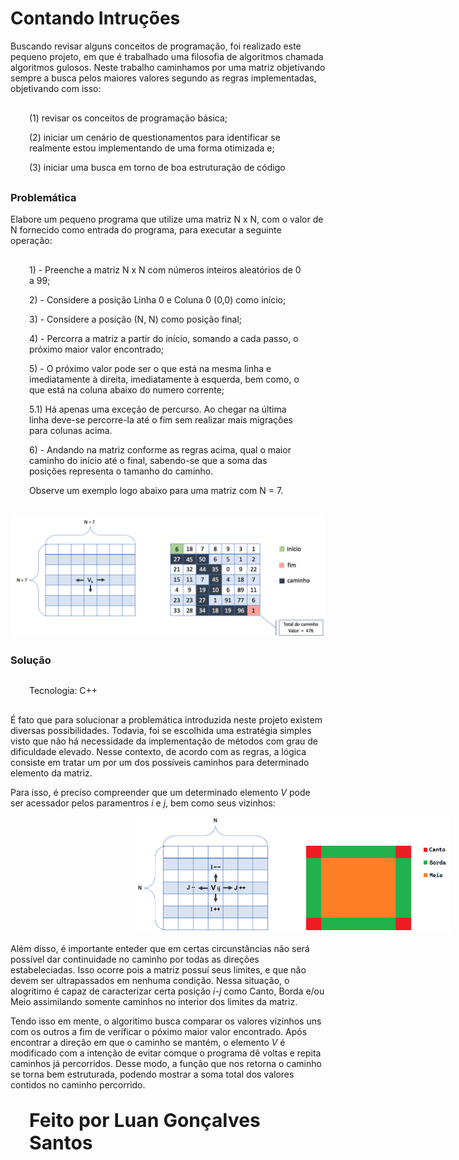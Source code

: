 # <b>Contando Intruções</b>
	
<p style="text-aling: center; ">Buscando revisar alguns conceitos de programação, foi realizado este pequeno projeto, em que é trabalhado uma filosofia de algoritmos chamada algoritmos gulosos. Neste trabalho caminhamos por uma matriz objetivando sempre a busca pelos maiores valores segundo as regras implementadas, objetivando com isso:</p>

<div style="margin: 30px 30px 30px 30px;"><p>(1) revisar os conceitos de programação básica;</p><p>(2) iniciar um cenário de questionamentos para identificar se realmente estou implementando de uma forma otimizada e; </p><p>(3) iniciar uma busca em torno de boa estruturação de código</p></div>

<h3>Problemática</h3>
<p>Elabore um pequeno programa que utilize uma matriz N x N, com o valor de N fornecido como entrada do programa, para executar a seguinte operação:</p>

<div style="margin: 30px 30px 30px 30px;"><p>1) - Preenche a matriz N x N com números inteiros aleatórios de 0 a 99;</p>
<p>2) - Considere a posição Linha 0 e Coluna 0 (0,0) como início;</p>
<p>3) - Considere a posição (N, N) como posição final;</p>
<p>4) - Percorra a matriz a partir do início, somando a cada passo, o próximo maior valor encontrado;</p>
<p>5) - O próximo valor pode ser o que está na mesma linha e imediatamente à direita, imediatamente à esquerda, bem como, o que está na coluna abaixo do numero corrente;</p>
<p>5.1) Há apenas uma exceção de percurso. Ao chegar na última linha deve-se percorre-la até o fim sem realizar mais migrações para colunas acima.</p>
<p>6) - Andando na matriz conforme as regras acima, qual o maior caminho do início até o final, sabendo-se que a soma das posições representa o tamanho do caminho.</p
<p>Observe um exemplo logo abaixo para uma matriz com N = 7.</p></div>

<img src="img/Exemplo.png"/>

<h3>Solução</h3>

<div style="margin: 30px 30px 30px 30px;"><p>Tecnologia: C++</p></div>

<p>É fato que para solucionar a problemática introduzida neste projeto existem diversas possibilidades. Todavia, foi se escolhida uma estratégia simples visto que não há necessidade da implementação de métodos com grau de dificuldade elevado. Nesse contexto, de acordo com as regras, a lógica consiste em tratar um por um dos possíveis caminhos para determinado elemento da matriz.</p> 

<p>Para isso, é preciso compreender que um determinado elemento <i>V</i> pode ser acessador pelos paramentros <i>i</i> e <i>j</i>, bem como seus vizinhos:</p>

<img src="img/Exemplo2.png" style="margin-left: 200px;">

<p>Além disso, é importante enteder que em certas circunstâncias não será possível dar continuidade no caminho por todas as direções estabeleciadas. Isso ocorre pois a matriz possuí seus limites, e que não devem ser ultrapassados em nenhuma condição. Nessa situação, o alogritimo é capaz de caracterizar certa posição <i>i-j</i> como Canto, Borda e/ou Meio assimilando somente caminhos no interior dos limites da matriz.</p>

<p>Tendo isso em mente, o algoritimo busca comparar os valores vizinhos uns com os outros a fim de verificar o póximo maior valor encontrado. Após encontrar a direção em que o caminho se mantém, o elemento <i>V</i> é modificado com a intenção de evitar comque o programa dê voltas e repita caminhos já percorridos. Desse modo, a função que nos retorna o caminho se torna bem estruturada, podendo mostrar a soma total dos valores contidos no caminho percorrido.</p>
 
<div style="margin: 30px 30px 30px 30px; font-size: 30px;"><p><b>Feito por Luan Gonçalves Santos</p><b></div>

